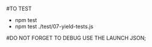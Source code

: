 #TO TEST
- npm test
- npm test ./test/07-yield-tests.js



#DO NOT FORGET TO DEBUG USE THE LAUNCH JSON;